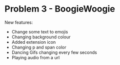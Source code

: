 # Problem 3 - BoogieWoogie

New features:
- Change some text to emojis
- Changing background colour
- Added extension icon
- Changing p and span color
- Dancing Gifs changing every few seconds
- Playing audio from a url